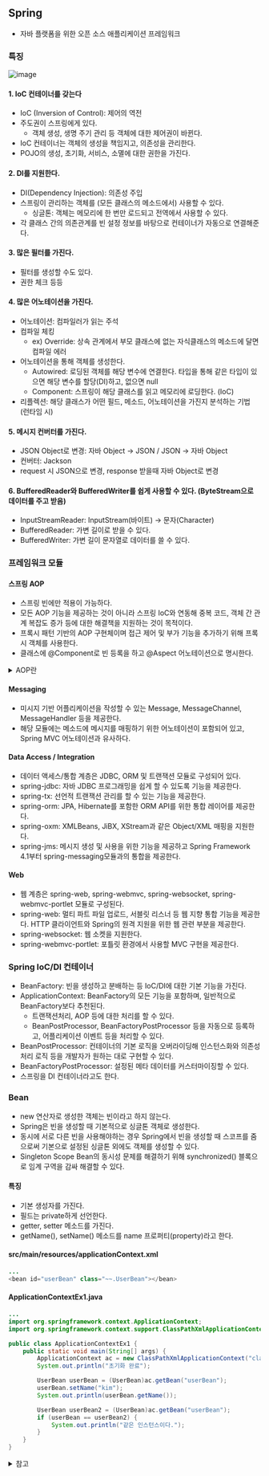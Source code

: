 ## Spring

- 자바 플랫폼을 위한 오픈 소스 애플리케이션 프레임워크

### 특징
![image](https://user-images.githubusercontent.com/61968474/158604501-ca74c4be-f273-4631-901f-9f61be4c40c1.png)

#### 1. IoC 컨테이너를 갖는다
- IoC (Inversion of Control): 제어의 역전
- 주도권이 스프링에게 있다. 
    - 객체 생성, 생명 주기 관리 등 객체에 대한 제어권이 바뀐다.
- IoC 컨테이너는 객체의 생성을 책임지고, 의존성을 관리한다.
- POJO의 생성, 초기화, 서비스, 소멸에 대한 권한을 가진다.

#### 2. DI를 지원한다.
- DI(Dependency Injection): 의존성 주입
- 스프링이 관리하는 객체를 (모든 클래스의 메소드에서) 사용할 수 있다.
    - 싱글톤: 객체는 메모리에 한 번만 로드되고 전역에서 사용할 수 있다.
- 각 클래스 간의 의존관계를 빈 설정 정보를 바탕으로 컨테이너가 자동으로 연결해준다.

#### 3. 많은 필터를 가진다.
- 필터를 생성할 수도 있다.
- 권한 체크 등등

#### 4. 많은 어노테이션을 가진다.
- 어노테이션: 컴파일러가 읽는 주석
- 컴파일 체킹
    - ex) Override: 상속 관계에서 부모 클래스에 없는 자식클래스의 메소드에 달면 컴파일 에러
- 어노테이션을 통해 객체를 생성한다.
    - Autowired: 로딩된 객체를 해당 변수에 연결한다. 타입을 통해 같은 타입이 있으면 해당 변수를 할당(DI)하고, 없으면 null
    - Component: 스프링이 해당 클래스를 읽고 메모리에 로딩한다. (IoC)
- 리플렉션: 해당 클래스가 어떤 필드, 메소드, 어노테이션을 가진지 분석하는 기법 (런타임 시)

#### 5. 메시지 컨버터를 가진다.
- JSON Object로 변경: 자바 Object -> JSON / JSON -> 자바 Object
- 컨버터: Jackson
- request 시 JSON으로 변경, response 받을때 자바 Object로 변경

#### 6. BufferedReader와 BufferedWriter를 쉽게 사용할 수 있다. (ByteStream으로 데이터를 주고 받음)
- InputStreamReader: InputStream(바이트) -> 문자(Character)
- BufferedReader: 가변 길이로 받을 수 있다.
- BufferedWriter: 가변 길이 문자열로 데이터를 쓸 수 있다.


### 프레임워크 모듈

#### 스프링 AOP
- 스프링 빈에만 적용이 가능하다.
- 모든 AOP 기능을 제공하는 것이 아니라 스프링 IoC와 연동해 중복 코드, 객체 간 관계 복잡도 증가 등에 대한 해결책을 지원하는 것이 목적이다.
- 프록시 패턴 기반의 AOP 구현체이며 접근 제어 및 부가 기능을 추가하기 위해 프록시 객체를 사용한다.
- 클래스에 @Component로 빈 등록을 하고 @Aspect 어노테이션으로 명시한다.

<details>
<summary>AOP란</summary>

### AOP (Aspect Oriented Programming)

- 관점 지향 프로그래밍
- 어떤 로직을 기준으로 핵심적인 관점, 부가적인 관점으로 나누고 그 관점을 기준으로 모듈화하는 것 (모듈화: 공통된 로직이나 기능을 하나의 단위로 묶는 것)
-> Aspect로 모듈화하고 핵심적인 비즈니스 로직에서 분리해 재사용하는 것이 AOP의 취지

</details>

#### Messaging
- 미시지 기반 어플리케이션을 작성할 수 있는 Message, MessageChannel, MessageHandler 등을 제공한다.
- 해당 모듈에는 메소드에 메시지를 매핑하기 위한 어노테이션이 포함되어 있고, Spring MVC 어노테이션과 유사하다.

#### Data Access / Integration
- 데이터 액세스/통합 계층은 JDBC, ORM 및 트랜잭션 모듈로 구성되어 있다.
- spring-jdbc: 자바 JDBC 프로그래밍을 쉽게 할 수 있도록 기능을 제공한다.
- spring-tx: 선언적 트랜잭션 관리를 할 수 있는 기능을 제공한다.
- spring-orm: JPA, Hibernate를 포함한 ORM API를 위한 통합 레이어를 제공한다.
- spring-oxm: XMLBeans, JiBX, XStream과 같은 Object/XML 매핑을 지원한다.
- spring-jms: 메시지 생성 및 사용을 위한 기능을 제공하고 Spring Framework 4.1부터 spring-messaging모듈과의 통합을 제공한다.

#### Web
- 웹 계층은 spring-web, spring-webmvc, spring-websocket, spring-webmvc-portlet 모듈로 구성된다.
- spring-web: 멀티 파트 파일 업로드, 서블릿 리스너 등 웹 지향 통합 기능을 제공한다. HTTP 클라이언트와 Spring의 원격 지원을 위한 웹 관련 부분을 제공한다.
- spring-websocket: 웹 소켓을 지원한다.
- spring-webmvc-portlet: 포틀릿 환경에서 사용할 MVC 구현을 제공한다.

### Spring IoC/DI 컨테이너
- BeanFactory: 빈을 생성하고 분배하는 등 IoC/DI에 대한 기본 기능을 가진다.
- ApplicationContext: BeanFactory의 모든 기능을 포함하며, 일반적으로 BeanFactory보다 추천된다.
    - 트랜잭션처리, AOP 등에 대한 처리를 할 수 있다.
    - BeanPostProcessor, BeanFactoryPostProcessor 등을 자동으로 등록하고, 어플리케이션 이벤트 등을 처리할 수 있다.
- BeanPostProcessor: 컨테이너의 기본 로직을 오버라이딩해 인스턴스화와 의존성 처리 로직 등을 개발자가 원하는 대로 구현할 수 있다.
- BeanFactoryPostProcessor: 설정된 메타 데이터를 커스터마이징할 수 있다.
- 스프링을 DI 컨테이너라고도 한다.

### Bean
- new 연산자로 생성한 객체는 빈이라고 하지 않는다.
- Spring은 빈을 생성할 때 기본적으로 싱글톤 객체로 생성한다.
- 동시에 서로 다른 빈을 사용해야하는 경우 Spring에서 빈을 생성할 때 스코프를 줌으로써 기본으로 설정된 싱글톤 외에도 객체를 생성할 수 있다.
- Singleton Scope Bean의 동시성 문제를 해결하기 위해 synchronized() 블록으로 임계 구역을 감싸 해결할 수 있다.


#### 특징
- 기본 생성자를 가진다.
- 필드는 private하게 선언한다.
- getter, setter 메소드를 가진다.
- getName(), setName() 메소드를 name 프로퍼티(property)라고 한다.

#### src/main/resources/applicationContext.xml
```java
...
<bean id="userBean" class="~~.UserBean"></bean>
```

#### ApplicationContextEx1.java
```java
...
import org.springframework.context.ApplicationContext;
import org.springframework.context.support.ClassPathXmlApplicationContext;

public class ApplicationContextEx1 {
    public static void main(String[] args) {
        ApplicationContext ac = new ClassPathXmlApplicationContext("classpath:applicationContext.xml");
        System.out.println("초기화 완료");

        UserBean userBean = (UserBean)ac.getBean("userBean");
        userBean.setName("kim");
        System.out.println(userBean.getName());

        UserBean userBean2 = (UserBean)ac.getBean("userBean");
        if (userBean == userBean2) {
            System.out.println("같은 인스턴스이다.");
        }
    }
}

```
<details>
<summary>참고</summary>

- [AOP](https://engkimbs.tistory.com/746)

</details>
